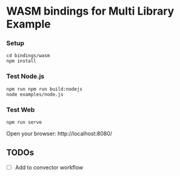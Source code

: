 # WASM bindings for Multi Library Example

### Setup
```
cd bindings/wasm
npm install
```

### Test Node.js
```
npm run npm run build:nodejs
node examples/node.js
```

### Test Web
```
npm run serve
```
Open your browser: http://localhost:8080/

## TODOs

- [ ] Add to convector workflow